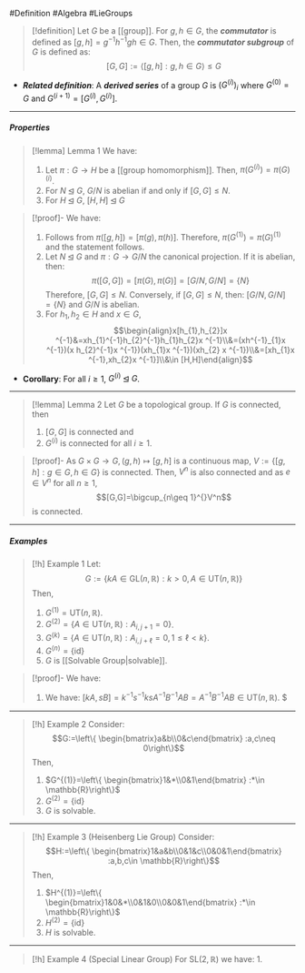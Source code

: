 #Definition #Algebra #LieGroups 

> [!definition]
> Let $G$ be a [[group]]. For $g,h\in G$, the ***commutator*** is defined as $[g,h]=g^{-1}h^{-1}gh\in G$. Then, the ***commutator subgroup*** of $G$ is defined as: $$[G,G]:=\left\langle [g,h]:g,h\in G \right\rangle\leq G$$
- ***Related definition***: A ***derived series*** of a group $G$ is $(G^{(i)})_{i}$ where $G^{(0)}=G$ and $G^{(i+1)}=[G^{(i)},G^{(i)}]$.
---
##### Properties
> [!lemma] Lemma 1
> We have:
> 1. Let $\pi:G\to H$ be a [[group homomorphism]]. Then, $\pi(G^{(i)})=\pi(G)^{(i)}$.
> 2. For $N\unlhd G$, $G / N$ is abelian if and only if $[G,G]\leq N$.
> 3. For $H\unlhd G$, $[H,H]\unlhd G$

> [!proof]-
> We have:
> 1. Follows from $\pi([g,h])=[\pi(g),\pi(h)]$. Therefore, $\pi(G^{(1)})=\pi(G)^{(1)}$ and the statement follows.
> 2. Let $N\unlhd G$ and $\pi:G\to G / N$ the canonical projection. If it is abelian, then: $$\pi([G,G])=[\pi(G),\pi(G)]=[G / N,G / N]=\{ N \}$$Therefore, $[G,G]\leq N$. Conversely, if $[G,G]\leq N$, then: $[G /N, G / N]=\{ N \}$ and $G / N$ is abelian.
> 4. For $h_{1},h_{2}\in H$ and $x\in G$, $$\begin{align}x[h_{1},h_{2}]x ^{-1}&=xh_{1}^{-1}h_{2}^{-1}h_{1}h_{2}x ^{-1}\\&=(xh^{-1}_{1}x ^{-1})(x h_{2}^{-1}x ^{-1})(xh_{1}x ^{-1})(xh_{2} x ^{-1})\\&=[xh_{1}x ^{-1},xh_{2}x ^{-1}]\\&\in [H,H]\end{align}$$
- **Corollary**: For all $i\geq 1$, $G^{(i)}\unlhd G$.
---
> [!lemma] Lemma 2
> Let $G$ be a topological group. If $G$ is connected, then 
> 1. $[G,G]$ is connected and
> 2. $G^{(i)}$ is connected for all $i\geq 1$.

> [!proof]-
> As $G\times G\to G,(g,h)\mapsto[g,h]$ is a continuous map, $V:=\{ [g,h]:g\in G,h\in G \}$ is connected. Then, $V^n$ is also connected and as $e\in V^n$ for all $n\geq 1$, $$[G,G]=\bigcup_{n\geq 1}^{}V^n$$is connected.
---
##### Examples
> [!h] Example 1
> Let: $$G:=\{ kA\in \text{GL}(n,\mathbb{R}): k>0, A\in \text{UT}(n,\mathbb{R})\}$$Then,
> 1. $G^{(1)}=\text{UT}(n,\mathbb{R})$.
> 2. $G^{(2)}=\{ A\in \text{UT}(n,\mathbb{R}) :A_{i,j+1}=0\}$.
> 3. $G^{(k)}=\{ A\in \text{UT}(n,\mathbb{R}) :A_{i,j+\ell}=0,1\leq\ell< k\}$.
> 4. $G^{(n)}=\{ \text{id} \}$
> 5. $G$ is [[Solvable Group|solvable]]. 

> [!proof]-
> We have:
> 1. We have: $[kA,sB]=k^{-1}s ^{-1}ks A^{-1}B^{-1}AB=A^{-1}B^{-1}AB\in \text{UT}(n,\mathbb{R})$. $
---
> [!h] Example 2
> Consider: $$G:=\left\{ \begin{bmatrix}a&b\\0&c\end{bmatrix} :a,c\neq 0\right\}$$
> Then, 
> 1. $G^{(1)}=\left\{ \begin{bmatrix}1&*\\0&1\end{bmatrix} :*\in \mathbb{R}\right\}$
> 2. $G^{(2)}=\{ \text{id} \}$
> 3. $G$ is solvable.
---
> [!h] Example 3 (Heisenberg Lie Group)
> Consider: $$H:=\left\{ \begin{bmatrix}1&a&b\\0&1&c\\0&0&1\end{bmatrix} :a,b,c\in \mathbb{R}\right\}$$
> Then, 
> 1. $H^{(1)}=\left\{ \begin{bmatrix}1&0&*\\0&1&0\\0&0&1\end{bmatrix} :*\in \mathbb{R}\right\}$
> 2. $H^{(2)}=\{ \text{id} \}$
> 3. $H$ is solvable.
---
> [!h] Example 4 (Special Linear Group)
> For $\text{SL}(2,\mathbb{R})$ we have:
> 1. 
> 
